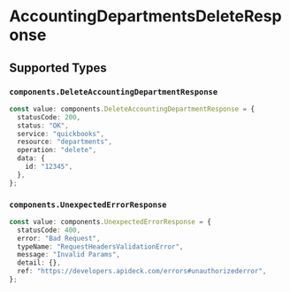 # AccountingDepartmentsDeleteResponse


## Supported Types

### `components.DeleteAccountingDepartmentResponse`

```typescript
const value: components.DeleteAccountingDepartmentResponse = {
  statusCode: 200,
  status: "OK",
  service: "quickbooks",
  resource: "departments",
  operation: "delete",
  data: {
    id: "12345",
  },
};
```

### `components.UnexpectedErrorResponse`

```typescript
const value: components.UnexpectedErrorResponse = {
  statusCode: 400,
  error: "Bad Request",
  typeName: "RequestHeadersValidationError",
  message: "Invalid Params",
  detail: {},
  ref: "https://developers.apideck.com/errors#unauthorizederror",
};
```

